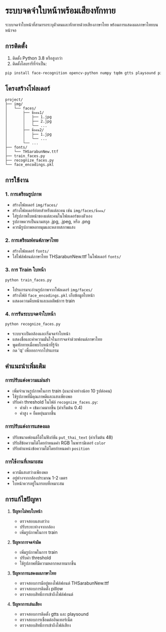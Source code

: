 # ระบบจดจำใบหน้าพร้อมเสียงทักทาย

ระบบจดจำใบหน้าที่สามารถระบุตัวตนและทักทายด้วยเสียงภาษาไทย พร้อมการแสดงผลภาษาไทยบนหน้าจอ

## การติดตั้ง

1. ติดตั้ง Python 3.8 หรือสูงกว่า
2. ติดตั้งไลบรารีที่จำเป็น:
```bash
pip install face-recognition opencv-python numpy tqdm gtts playsound pillow
```

## โครงสร้างโฟลเดอร์
```
project/
├── img/
│   └── faces/
│       ├── ชื่อคน1/
│       │   ├── 1.jpg
│       │   ├── 2.jpg
│       │   └── ...
│       ├── ชื่อคน2/
│       │   ├── 1.jpg
│       │   └── ...
│       └── ...
├── fonts/
│   └── THSarabunNew.ttf
├── train_faces.py
├── recognize_faces.py
└── face_encodings.pkl
```

## การใช้งาน

### 1. การเตรียมรูปภาพ
- สร้างโฟลเดอร์ `img/faces/`
- สร้างโฟลเดอร์ย่อยสำหรับแต่ละคน เช่น `img/faces/ชื่อคน/`
- ใส่รูปภาพใบหน้าของแต่ละคนในโฟลเดอร์ของตัวเอง
- รูปภาพควรเป็นนามสกุล .jpg, .jpeg, หรือ .png
- ควรมีรูปภาพหลายมุมและหลายสภาพแสง

### 2. การเตรียมฟอนต์ภาษาไทย
- สร้างโฟลเดอร์ `fonts/`
- ใส่ไฟล์ฟอนต์ภาษาไทย THSarabunNew.ttf ในโฟลเดอร์ `fonts/`

### 3. การ Train ใบหน้า
```bash
python train_faces.py
```
- โปรแกรมจะอ่านรูปภาพจากโฟลเดอร์ `img/faces/`
- สร้างไฟล์ `face_encodings.pkl` เก็บข้อมูลใบหน้า
- แสดงความคืบหน้าและผลลัพธ์การ train

### 4. การรันระบบจดจำใบหน้า
```bash
python recognize_faces.py
```
- ระบบจะเปิดกล้องและเริ่มจดจำใบหน้า
- แสดงชื่อและค่าความมั่นใจในการจดจำด้วยฟอนต์ภาษาไทย
- พูดทักทายเมื่อพบใบหน้าที่รู้จัก
- กด 'q' เพื่อออกจากโปรแกรม

## คำแนะนำเพิ่มเติม

### การปรับแต่งความแม่นยำ
- เพิ่มจำนวนรูปภาพในการ train (แนะนำอย่างน้อย 10 รูปต่อคน)
- ใช้รูปภาพที่มีคุณภาพดีและแสงเพียงพอ
- ปรับค่า threshold ในไฟล์ `recognize_faces.py`:
  - ค่าต่ำ = เข้มงวดมากขึ้น (ค่าเริ่มต้น 0.4)
  - ค่าสูง = ยืดหยุ่นมากขึ้น

### การปรับแต่งการแสดงผล
- ปรับขนาดฟอนต์ได้ในฟังก์ชัน `put_thai_text` (ค่าเริ่มต้น 48)
- ปรับสีข้อความได้โดยกำหนดค่า RGB ในพารามิเตอร์ `color`
- ปรับตำแหน่งข้อความได้โดยกำหนดค่า `position`

### การใช้งานที่เหมาะสม
- ควรมีแสงสว่างเพียงพอ
- อยู่ห่างจากกล้องประมาณ 1-2 เมตร
- ใบหน้าควรอยู่ในกรอบที่เหมาะสม

## การแก้ไขปัญหา

1. **ปัญหาไม่พบใบหน้า**
   - ตรวจสอบแสงสว่าง
   - ปรับระยะห่างจากกล้อง
   - เพิ่มรูปภาพในการ train

2. **ปัญหาการจดจำผิด**
   - เพิ่มรูปภาพในการ train
   - ปรับค่า threshold
   - ใช้รูปภาพที่มีความหลากหลายมากขึ้น

3. **ปัญหาการแสดงผลภาษาไทย**
   - ตรวจสอบการมีอยู่ของไฟล์ฟอนต์ THSarabunNew.ttf
   - ตรวจสอบการติดตั้ง pillow
   - ตรวจสอบสิทธิ์การเข้าถึงไฟล์ฟอนต์

4. **ปัญหาการเล่นเสียง**
   - ตรวจสอบการติดตั้ง gtts และ playsound
   - ตรวจสอบการเชื่อมต่ออินเทอร์เน็ต
   - ตรวจสอบสิทธิ์การเข้าถึงไฟล์เสียง 